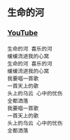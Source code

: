 ## 生命的河

### [YouTube](https://www.youtube.com/watch?v=TuvhJ988RQw)

```
生命的河 喜乐的河
缓缓流进我的心窝
生命的河 喜乐的河
缓缓流进我的心窝
我要唱一首歌
一首天上的歌
头上的乌云 心中的忧伤
全都洒落
我要唱一首歌
一首天上的歌
头上的乌云 心中的忧伤
全都洒落
```